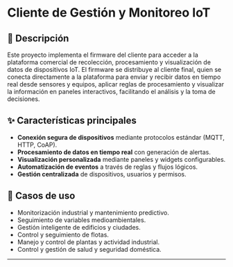 # Cliente de Gestión y Monitoreo IoT

## 📄 Descripción
Este proyecto implementa el firmware del cliente para acceder a la plataforma comercial de recolección, procesamiento y visualización de datos de dispositivos IoT.
El firmware se distribuye al cliente final, quien se conecta directamente a la plataforma para enviar y recibir datos en tiempo real desde sensores y equipos, aplicar reglas de procesamiento y visualizar la información en paneles interactivos, facilitando el análisis y la toma de decisiones.

## ✨ Características principales
- **Conexión segura de dispositivos** mediante protocolos estándar (MQTT, HTTP, CoAP).
- **Procesamiento de datos en tiempo real** con generación de alertas.
- **Visualización personalizada** mediante paneles y widgets configurables.
- **Automatización de eventos** a través de reglas y flujos lógicos.
- **Gestión centralizada** de dispositivos, usuarios y permisos.

## 🚀 Casos de uso
- Monitorización industrial y mantenimiento predictivo.
- Seguimiento de variables medioambientales.
- Gestión inteligente de edificios y ciudades.
- Control y seguimiento de flotas.
- Manejo y control de plantas y actividad industrial.
- Control y gestión de salud y seguridad doméstica.

---
